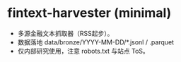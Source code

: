 # fintext-harvester (minimal)
- 多源金融文本抓取器（RSS起步）。
- 数据落地 data/bronze/YYYY-MM-DD/*.jsonl / .parquet
- 仅内部研究使用，注意 robots.txt 与站点 ToS。
